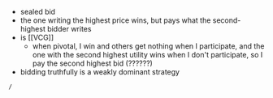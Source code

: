 - sealed bid
- the one writing the highest price wins, but pays what the second-highest bidder writes
- is [[VCG]]
  - when pivotal, I win and others get nothing when I participate, and the one with the second highest utility wins when I don't participate, so I pay the second highest bid (??????)
- bidding truthfully is a weakly dominant strategy

```ActivityHistory
/
```